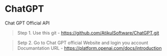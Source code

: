 # ChatGPT
Chat GPT Official API

> Step 1. Use this git - https://github.com/AtikulSoftware/ChatGPT.git

> Setp 2. Go to Chat GPT official Website and login you account
Documantation URL - https://platform.openai.com/docs/introduction
